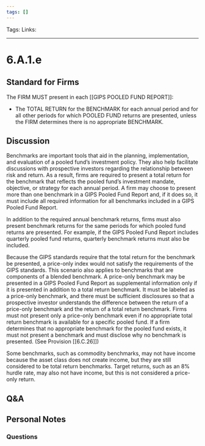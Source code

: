 ```yaml
---
tags: []
---
```

Tags:
Links: 
___
# 6.A.1.e
## Standard for Firms
The FIRM MUST present in each [[GIPS POOLED FUND REPORT]]:
- The TOTAL RETURN for the BENCHMARK for each annual period and for all other periods for which POOLED FUND returns are presented, unless the FIRM determines there is no appropriate BENCHMARK.
## Discussion
Benchmarks are important tools that aid in the planning, implementation, and evaluation of a pooled fund’s investment policy. They also help facilitate discussions with prospective investors regarding the relationship between risk and return. As a result, firms are required to present a total return for the benchmark that reflects the pooled fund’s investment mandate, objective, or strategy for each annual period. A firm may choose to present more than one benchmark in a GIPS Pooled Fund Report and, if it does so, it must include all required information for all benchmarks included in a GIPS Pooled Fund Report.

In addition to the required annual benchmark returns, firms must also present benchmark returns for the same periods for which pooled fund returns are presented. For example, if the GIPS Pooled Fund Report includes quarterly pooled fund returns, quarterly benchmark returns must also be included.

Because the GIPS standards require that the total return for the benchmark be presented, a price-only index would not satisfy the requirements of the GIPS standards. This scenario also applies to benchmarks that are components of a blended benchmark. A price-only benchmark may be presented in a GIPS Pooled Fund Report as supplemental information only if it is presented in addition to a total return benchmark. It must be labeled as a price-only benchmark, and there must be sufficient disclosures so that a prospective investor understands the difference between the return of a price-only benchmark and the return of a total return benchmark. Firms must not present only a price-only benchmark even if no appropriate total return benchmark is available for a specific pooled fund. If a firm determines that no appropriate benchmark for the pooled fund exists, it must not present a benchmark and must disclose why no benchmark is presented. (See Provision [[6.C.26]])

Some benchmarks, such as commodity benchmarks, may not have income because the asset class does not create income, but they are still considered to be total return benchmarks. Target returns, such as an 8% hurdle rate, may also not have income, but this is not considered a price-only return.
## Q&A

## Personal Notes

### Questions